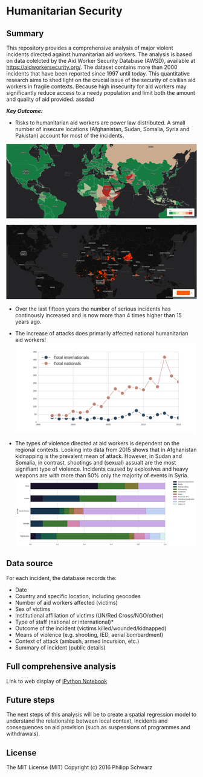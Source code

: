 # Humanitarian Security

## Summary 
This repository provides a comprehensive analysis of major violent incidents directed against humanitarian aid workers. The analysis is based on data colelcted by the Aid Worker Security Database (AWSD), available at https://aidworkersecurity.org/. The dataset contains more than 2000 incidents that have been reported since 1997 until today. This quantitative research aims to shed light on the crucial issue of the security of civilian aid workers in fragile contexts. Because high insecurity for aid workers may significantly reduce access to a needy population and limit both the amount and quality of aid provided. 
assdad

***Key Outcome:*** 
* Risks to humanitarian aid workers are power law distributed. A small number of insecure locations (Afghanistan, Sudan, Somalia, Syria and Pakistan) account for most of the incidents.

![](results/choropleth_worldmap.png)

![](results/incidents_worldmap.png)


* Over the last fifteen years the number of serious incidents has continously increased and is now more than 4 times higher than 15 years ago. 
* The increase of attacks does primarily affected national humanitarian aid workers!
![](results/Affected_nationals_vs_internations.png)

* The types of violence directed at aid workers is dependent on the regional contexts. Looking into data from 2015 shows that in Afghanistan kidnapping is the prevalent mean of attack. However, in Sudan and Somalia, in contrast, shootings and (sexual) assualt are the most signifiant type of violence. Incidents caused by explosives and heavy weapons are with more than 50% only the majority of events in Syria.
![](results/Barh_top5nations_attacktype.png)

## Data source
For each incident, the database records the:

* Date
* Country and specific location, including geocodes
* Number of aid workers affected (victims)
* Sex of victims
* Institutional affiliation of victims (UN/Red Cross/NGO/other)
* Type of staff (national or international)*
* Outcome of the incident (victims killed/wounded/kidnapped)
* Means of violence (e.g. shooting, IED, aerial bombardment)
* Context of attack (ambush, armed incursion, etc.)
* Summary of incident (public details)

## Full comprehensive analysis
Link to web display of [iPython Notebook](http://nbviewer.jupyter.org/github/philippschw/Humanitarian_Security/blob/master/Humanitarian%20Security%20Incidents_aidworkersecurity.org.ipynb
)

## Future steps
The next steps of this analysis will be to create a spatial regression model to understand the relationship between local context, incidents and consequences on aid provision (such as suspensions of programmes and withdrawals). 

## License
The MIT License (MIT)
Copyright (c) 2016 Philipp Schwarz
